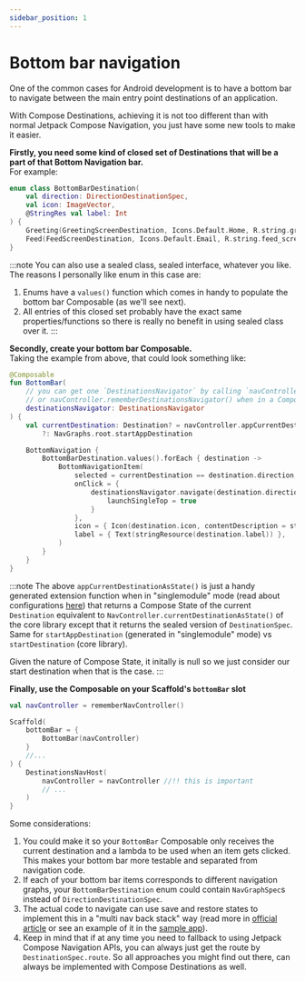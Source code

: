 ```yaml
---
sidebar_position: 1
---
```


# Bottom bar navigation

One of the common cases for Android development is to have a bottom bar to navigate between the main entry point destinations of an application.

With Compose Destinations, achieving it is not too different than with normal Jetpack Compose Navigation, you just have some new tools to make it easier.

**Firstly, you need some kind of closed set of Destinations that will be a part of that Bottom Navigation bar.**  
For example:

```kotlin
enum class BottomBarDestination(
    val direction: DirectionDestinationSpec,
    val icon: ImageVector,
    @StringRes val label: Int
) {
    Greeting(GreetingScreenDestination, Icons.Default.Home, R.string.greeting_screen),
    Feed(FeedScreenDestination, Icons.Default.Email, R.string.feed_screen),
}
```

:::note
You can also use a sealed class, sealed interface, whatever you like. The reasons I personally like enum in this case are: 
1. Enums have a `values()` function which comes in handy to populate the bottom bar Composable (as we'll see next).
1. All entries of this closed set probably have the exact same properties/functions so there is really no benefit in using sealed class over it.
:::

**Secondly, create your bottom bar Composable.**  
Taking the example from above, that could look something like:

```kotlin
@Composable
fun BottomBar(
    // you can get one `DestinationsNavigator` by calling `navController.toDestinationsNavigator()
    // or navController.rememberDestinationsNavigator() when in a Composable function`
    destinationsNavigator: DestinationsNavigator
) {
    val currentDestination: Destination? = navController.appCurrentDestinationAsState().value
        ?: NavGraphs.root.startAppDestination

    BottomNavigation {
        BottomBarDestination.values().forEach { destination ->
            BottomNavigationItem(
                selected = currentDestination == destination.direction,
                onClick = {
                    destinationsNavigator.navigate(destination.direction) {
                        launchSingleTop = true
                    }
                },
                icon = { Icon(destination.icon, contentDescription = stringResource(destination.label))},
                label = { Text(stringResource(destination.label)) },
            )
        }
    }
}
```
:::note
The above `appCurrentDestinationAsState()` is just a handy generated extension function when in "singlemodule" mode (read about configurations [here](../codegenconfigs)) that returns a Compose State of the current `Destination` equivalent to `NavController.currentDestinationAsState()` of the core library except that it returns the sealed version of `DestinationSpec`.  
Same for `startAppDestination` (generated in "singlemodule" mode) vs `startDestination` (core library).

Given the nature of Compose State, it initally is null so we just consider our start destination when that is the case.
:::

**Finally, use the Composable on your Scaffold's `bottomBar` slot**

```kotlin
val navController = rememberNavController()

Scaffold(
    bottomBar = { 
        BottomBar(navController)
    }
    //...
) {
    DestinationsNavHost(
        navController = navController //!! this is important
        // ...
    )
}
```

Some considerations:
1. You could make it so your `BottomBar` Composable only receives the current destination and a lambda to be used when an item gets clicked. This makes your bottom bar more testable and separated from navigation code.
2. If each of your bottom bar items corresponds to different navigation graphs, your `BottomBarDestination` enum could contain `NavGraphSpec`s instead of `DirectionDestinationSpec`.
3. The actual code to navigate can use save and restore states to implement this in a "multi nav back stack" way (read more in [official article](https://medium.com/androiddevelopers/multiple-back-stacks-b714d974f134) or see an example of it in the [sample app](https://github.com/raamcosta/compose-destinations/blob/main/sample/src/main/java/com/ramcosta/destinations/sample/ui/composables/BottomBar.kt)).  
4. Keep in mind that if at any time you need to fallback to using Jetpack Compose Navigation APIs, you can always just get the route by `DestinationSpec.route`. So all approaches you might find out there, can always be implemented with Compose Destinations as well.
